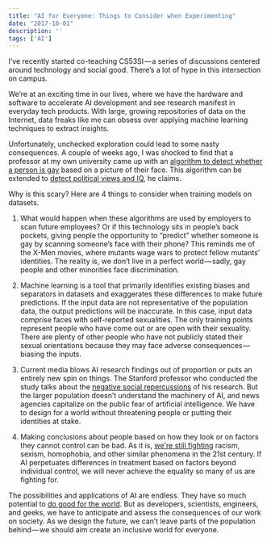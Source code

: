 ```yaml
---
title: "AI for Everyone: Things to Consider when Experimenting"
date: "2017-10-01"
description: ''
tags: ['AI']
---
```


I’ve recently started co-teaching CS53SI — a series of discussions centered around technology and social good. There’s a lot of hype in this intersection on campus.

We’re at an exciting time in our lives, where we have the hardware and software to accelerate AI development and see research manifest in everyday tech products. With large, growing repositories of data on the Internet, data freaks like me can obsess over applying machine learning techniques to extract insights.

Unfortunately, unchecked exploration could lead to some nasty consequences. A couple of weeks ago, I was shocked to find that a professor at my own university came up with an [algorithm to detect whether a person is gay](https://www.theguardian.com/technology/2017/sep/07/new-artificial-intelligence-can-tell-whether-youre-gay-or-straight-from-a-photograph) based on a picture of their face. This algorithm can be extended to [detect political views and IQ](https://www.businessinsider.com/stanford-professor-thinks-ai-will-soon-be-able-to-detect-your-politics-iq-sexuality-2017-9), he claims.

Why is this scary? Here are 4 things to consider when training models on datasets.

1. What would happen when these algorithms are used by employers to scan future employees? Or if this technology sits in people’s back pockets, giving people the opportunity to “predict” whether someone is gay by scanning someone’s face with their phone? This reminds me of the X-Men movies, where mutants wage wars to protect fellow mutants’ identities. The reality is, we don’t live in a perfect world — sadly, gay people and other minorities face discrimination.

2. Machine learning is a tool that primarily identifies existing biases and separators in datasets and exaggerates these differences to make future predictions. If the input data are not representative of the population data, the output predictions will be inaccurate. In this case, input data comprise faces with self-reported sexualities. The only training points represent people who have come out or are open with their sexuality. There are plenty of other people who have not publicly stated their sexual orientations because they may face adverse consequences — biasing the inputs.

3. Current media blows AI research findings out of proportion or puts an entirely new spin on things. The Stanford professor who conducted the study talks about the [negative social repercussions](https://www.theguardian.com/technology/2017/sep/12/artificial-intelligence-face-recognition-michal-kosinski) of his research. But the larger population doesn’t understand the machinery of AI, and news agencies capitalize on the public fear of artificial intelligence. We have to design for a world without threatening people or putting their identities at stake.

4. Making conclusions about people based on how they look or on factors they cannot control can be bad. As it is, [we're still fighting](http://www.bbc.co.uk/newsbeat/article/41095623/pink-calls-for-ban-on-homophobia-racism-sexism---all-the-isms) racism, sexism, homophobia, and other similar phenomena in the 21st century. If AI perpetuates differences in treatment based on factors beyond individual control, we will never achieve the equality so many of us are fighting for.

The possibilities and applications of AI are endless. They have so much potential to [do good for the world](https://www.weforum.org/agenda/2017/05/artificial-intelligence-will-change-the-world-heres-how/). But as developers, scientists, engineers, and geeks, we have to anticipate and assess the consequences of our work on society. As we design the future, we can’t leave parts of the population behind — we should aim create an inclusive world for everyone.